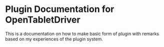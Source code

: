 # Plugin Documentation for OpenTabletDriver

This is a documentation on how to make basic form of plugin with remarks based on my experiences of the plugin system.